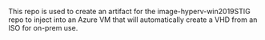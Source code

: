 This repo is used to create an artifact for the image-hyperv-win2019STIG repo to inject into an Azure VM that will automatically create a VHD from an ISO for on-prem use.